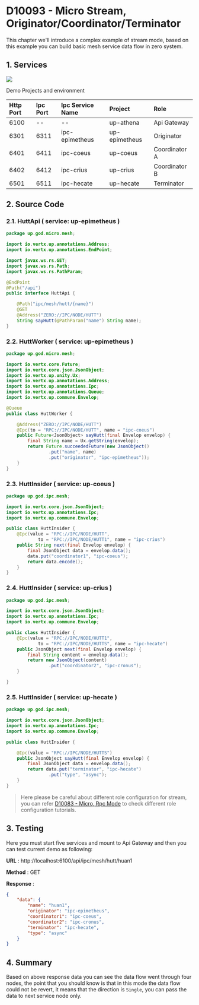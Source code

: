 # D10093 - Micro Stream, Originator/Coordinator/Terminator

This chapter we'll introduce a complex example of stream mode, based on this example you can build basic mesh service
data flow in zero system.

## 1. Services

![](/doc/image/d10093-1.png)

Demo Projects and environment

| Http Port | Ipc Port | Ipc Service Name | Project | Role |
| :--- | :--- | :--- | :--- | :--- |
| 6100 | -- | -- | up-athena | Api Gateway |
| 6301 | 6311 | ipc-epimetheus | up-epimetheus | Originator |
| 6401 | 6411 | ipc-coeus | up-coeus | Coordinator A |
| 6402 | 6412 | ipc-crius | up-crius | Coordinator B |
| 6501 | 6511 | ipc-hecate | up-hecate | Terminator |

## 2. Source Code

### 2.1. HuttApi \( service: up-epimetheus \)

```java
package up.god.micro.mesh;

import io.vertx.up.annotations.Address;
import io.vertx.up.annotations.EndPoint;

import javax.ws.rs.GET;
import javax.ws.rs.Path;
import javax.ws.rs.PathParam;

@EndPoint
@Path("/api")
public interface HuttApi {

    @Path("ipc/mesh/hutt/{name}")
    @GET
    @Address("ZERO://IPC/NODE/HUTT")
    String sayHutt(@PathParam("name") String name);
}
```

### 2.2. HuttWorker \( service: up-epimetheus \)

```java
package up.god.micro.mesh;

import io.vertx.core.Future;
import io.vertx.core.json.JsonObject;
import io.vertx.up.unity.Ux;
import io.vertx.up.annotations.Address;
import io.vertx.up.annotations.Ipc;
import io.vertx.up.annotations.Queue;
import io.vertx.up.commune.Envelop;

@Queue
public class HuttWorker {

    @Address("ZERO://IPC/NODE/HUTT")
    @Ipc(to = "RPC://IPC/NODE/HUTT", name = "ipc-coeus")
    public Future<JsonObject> sayHutt(final Envelop envelop) {
        final String name = Ux.getString(envelop);
        return Future.succeededFuture(new JsonObject()
                .put("name", name)
                .put("originator", "ipc-epimetheus"));
    }
}
```

### 2.3. HuttInsider \( service: up-coeus \)

```java
package up.god.ipc.mesh;

import io.vertx.core.json.JsonObject;
import io.vertx.up.annotations.Ipc;
import io.vertx.up.commune.Envelop;

public class HuttInsider {
    @Ipc(value = "RPC://IPC/NODE/HUTT",
            to = "RPC://IPC/NODE/HUTT1", name = "ipc-crius")
    public String next(final Envelop envelop) {
        final JsonObject data = envelop.data();
        data.put("coordinator1", "ipc-coeus");
        return data.encode();
    }
}
```

### 2.4. HuttInsider \( service: up-crius \)

```java
package up.god.ipc.mesh;

import io.vertx.core.json.JsonObject;
import io.vertx.up.annotations.Ipc;
import io.vertx.up.commune.Envelop;

public class HuttInsider {
    @Ipc(value = "RPC://IPC/NODE/HUTT1",
            to = "RPC://IPC/NODE/HUTTS", name = "ipc-hecate")
    public JsonObject next(final Envelop envelop) {
        final String content = envelop.data();
        return new JsonObject(content)
                .put("coordinator2", "ipc-cronus");
    }

}
```

### 2.5. HuttInsider \( service: up-hecate \)

```java
package up.god.ipc.mesh;

import io.vertx.core.json.JsonObject;
import io.vertx.up.annotations.Ipc;
import io.vertx.up.commune.Envelop;

public class HuttInsider {

    @Ipc(value = "RPC://IPC/NODE/HUTTS")
    public JsonObject sayHutt(final Envelop envelop) {
        final JsonObject data = envelop.data();
        return data.put("terminator", "ipc-hecate")
                .put("type", "async");
    }
}
```

> Here please be careful about different role configuration for stream, you can refer [D10083 - Micro, Rpc Mode](d10083-micro-rpc-mode.md) to check different role configuration tutorials.

## 3. Testing

Here you must start five services and mount to Api Gateway and then you can test current demo as following:

**URL** : http://localhost:6100/api/ipc/mesh/hutt/huan1

**Method** : GET

**Response** :

```json
{
    "data": {
        "name": "huan1",
        "originator": "ipc-epimetheus",
        "coordinator1": "ipc-coeus",
        "coordinator2": "ipc-cronus",
        "terminator": "ipc-hecate",
        "type": "async"
    }
}
```

## 4. Summary

Based on above response data you can see the data flow went through four nodes, the point that you should know is that
in this mode the data flow could not be revert, it means that the direction is `Single`, you can pass the data to next
service node only.



